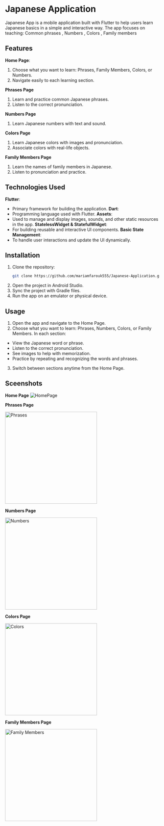 # Japanese Application
Japanese App is a mobile application built with Flutter to help users learn Japanese basics in a simple and interactive way.
The app focuses on teaching: Common phrases , Numbers , Colors , Family members

## Features
**Home Page**:
1. Choose what you want to learn: Phrases, Family Members, Colors, or Numbers.
2. Navigate easily to each learning section.

**Phrases Page**
1. Learn and practice common Japanese phrases.
2. Listen to the correct pronunciation.

**Numbers Page**
1. Learn Japanese numbers with text and sound.

**Colors Page**
1. Learn Japanese colors with images and pronunciation.
2. Associate colors with real-life objects.

**Family Members Page**
1. Learn the names of family members in Japanese.
2. Listen to pronunciation and practice.

## Technologies Used

**Flutter**: 
- Primary framework for building the application.
**Dart**:
- Programming language used with Flutter.
**Assets**:
- Used to manage and display images, sounds, and other static resources in the app.
**StatelessWidget & StatefulWidget**:
- For building reusable and interactive UI components.
**Basic State Management**:
- To handle user interactions and update the UI dynamically.

## Installation
1. Clone the repository:
   ```bash
   git clone https://github.com/mariamfarouk555/Japanese-Application.git
2. Open the project in Android Studio.
3. Sync the project with Gradle files.
4. Run the app on an emulator or physical device.

## Usage

1. Open the app and navigate to the Home Page.
2. Choose what you want to learn: Phrases, Numbers, Colors, or Family Members.
In each section:

- View the Japanese word or phrase.
- Listen to the correct pronunciation.
- See images to help with memorization.
- Practice by repeating and recognizing the words and phrases.

3. Switch between sections anytime from the Home Page.

## Sceenshots
**Home Page**
![HomePage](https://github.com/mariamfarouk555/Japanese-Application/blob/main/Japanese%20App/HomePage.png)

**Phrases Page**
<div> <img src="https://github.com/mariamfarouk555/Japanese-Application/blob/main/Japanese%20App/Phrases.png" alt="Phrases" width="300"/> </div>

**Numbers Page**
<div> <img src="https://github.com/mariamfarouk555/Japanese-Application/blob/main/Japanese%20App/Numbers.png" alt="Numbers" width="300"/> </div>

**Colors Page**
<div> <img src="https://github.com/mariamfarouk555/Japanese-Application/blob/main/Japanese%20App/Colors.png" alt="Colors" width="300"/> </div>

**Family Members Page**
<div> <img src="https://github.com/mariamfarouk555/Japanese-Application/blob/main/Japanese%20App/Family%20Members.png" alt="Family Members " width="300"/> </div>
